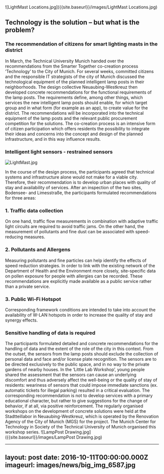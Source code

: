 ![LightMast Locations.jpg]({{site.baseurl}}/images/LightMast Locations.jpg)

## Technology is the solution – but what is the problem?
### The recommendation of citizens for smart lighting masts in the district
In March, the Technical University Munich handed over the recommendations from the Smarter Together co-creation process ‘Technology’ to the City of Munich. For several weeks, committed citizens and the responsible IT strategists of the city of Munich discussed the technological equipment of the planned intelligent lamp posts in their neighborhoods. The design collective Neuaubing-Westkreuz then developed concrete recommendations for the functional requirements of the lamp posts. The requirements define, among other things, which services the new intelligent lamp posts should enable, for which target group and in what form (for example as an app), to create value for the district. The recommendations will be incorporated into the technical equipment of the lamp posts and the relevant public procurement competition for the solutions.
The co-creation process is an intensive form of citizen participation which offers residents the possibility to integrate their ideas and concerns into the concept and design of the planned infrastructure, and in this way influence results.
### Intelligent light sensors - restrained sensors
![LightMast.jpg]({{site.baseurl}}/images/LightMast.jpg)

In the course of the design process, the participants agreed that technical systems and infrastructure alone would not make for a viable city. Therefore, their recommendation is to develop urban places with quality of stay and availability of services. After an inspection of the two sites, Bodensee- and Limesstraße, the participants formulated recommendations for three areas:
### 1. Traffic data collection
On one hand, traffic flow measurements in combination with adaptive traffic light circuits are required to avoid traffic jams. On the other hand, the measurement of pollutants and fine dust can be associated with speed-reducing measures.
### 2. Pollutants and Allergens
Measuring pollutants and fine particles can help identify the effects of speed reduction strategies. In order to link with the existing network of the Department of Health and the Environment more closely, site-specific data on pollen exposure for people with allergies can be recorded. These  recommendations are explicitly made available as a public service rather than a private service. 
### 3. Public Wi-Fi Hotspot
Corresponding framework conditions are intended to take into account the availability of W-LAN hotspots in order to increase the quality of stay and synergy effects.
### Sensitive handling of data is required
The participants formulated detailed and concrete recommendations for the handling of data and the extent of the role of the city in this context. From the outset, the sensors from the lamp posts should exclude the collection of personal data and face and/or license plate recognition. The sensors are to be directed exclusively to the public space, and in no way to the private gardens of nearby houses.
In the ‘Little Lab Workshop’, young people shared the assessment that the sensors can cause an underlying discomfort and thus adversely affect the well-being or the quality of stay of residents: weariness of sensors that could impose immediate sanctions (ex. automatic tickets for illegal parking) resulted in a critical evaluation. The corresponding recommendation is not to develop services with a primary educational character, but rather to give suggestions for the change of behavior, if at all, via positive reinforcement.
The regularly organised workshops on the development of concrete solutions were held at the Stadtteillabor in Neuaubing-Westkreuz, which is operated by the Renovation Agency of the City of Munich (MGS) for the project. The Munich Center for Technology in Society of the Technical University of Munich organised this workshop series. 
![LampPost Drawing.jpg]({{site.baseurl}}/images/LampPost Drawing.jpg)


---
layout: post
date: 2016-10-11T00:00:00.000Z
imageurl: images/news/big_img_6587.jpg
---
